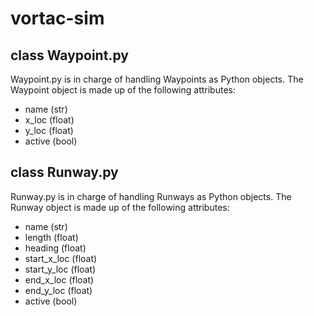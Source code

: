 # vortac-sim
## class Waypoint.py
Waypoint.py is in charge of handling Waypoints as Python objects. The Waypoint object is made up of the following attributes:
* name (str)
* x_loc (float)
* y_loc (float)
* active (bool)
## class Runway.py
Runway.py is in charge of handling Runways as Python objects. The Runway object is made up of the following attributes:
* name (str)
* length (float)
* heading (float)
* start_x_loc (float)
* start_y_loc (float)
* end_x_loc (float)
* end_y_loc (float)
* active (bool)